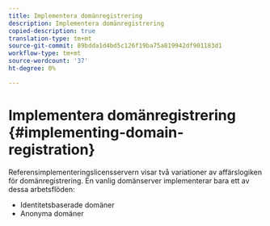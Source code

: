 ```yaml
---
title: Implementera domänregistrering
description: Implementera domänregistrering
copied-description: true
translation-type: tm+mt
source-git-commit: 89bdda1d4bd5c126f19ba75a819942df901183d1
workflow-type: tm+mt
source-wordcount: '37'
ht-degree: 0%

---
```



# Implementera domänregistrering {#implementing-domain-registration}

Referensimplementeringslicensservern visar två variationer av affärslogiken för domänregistrering. En vanlig domänserver implementerar bara ett av dessa arbetsflöden:

* Identitetsbaserade domäner
* Anonyma domäner

